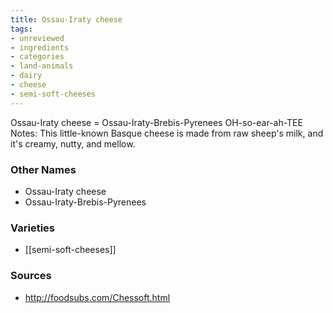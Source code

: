 ```yaml
---
title: Ossau-Iraty cheese
tags:
- unreviewed
- ingredients
- categories
- land-animals
- dairy
- cheese
- semi-soft-cheeses
---
```

Ossau-Iraty cheese = Ossau-Iraty-Brebis-Pyrenees OH-so-ear-ah-TEE Notes: This little-known Basque cheese is made from raw sheep's milk, and it's creamy, nutty, and mellow.

### Other Names

* Ossau-Iraty cheese
* Ossau-Iraty-Brebis-Pyrenees

### Varieties

* [[semi-soft-cheeses]]

### Sources
* http://foodsubs.com/Chessoft.html
